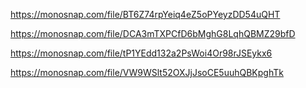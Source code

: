 <!-- list -->

https://monosnap.com/file/BT6Z74rpYeiq4eZ5oPYeyzDD54uQHT

<!-- add -->

https://monosnap.com/file/DCA3mTXPCfD6bMghG8LqhQBMZ29bfD

<!-- get -->

https://monosnap.com/file/tP1YEdd132a2PsWoi4Or98rJSEykx6

<!-- remove -->

https://monosnap.com/file/VW9WSlt52OXJjJsoCE5uuhQBKpghTk
